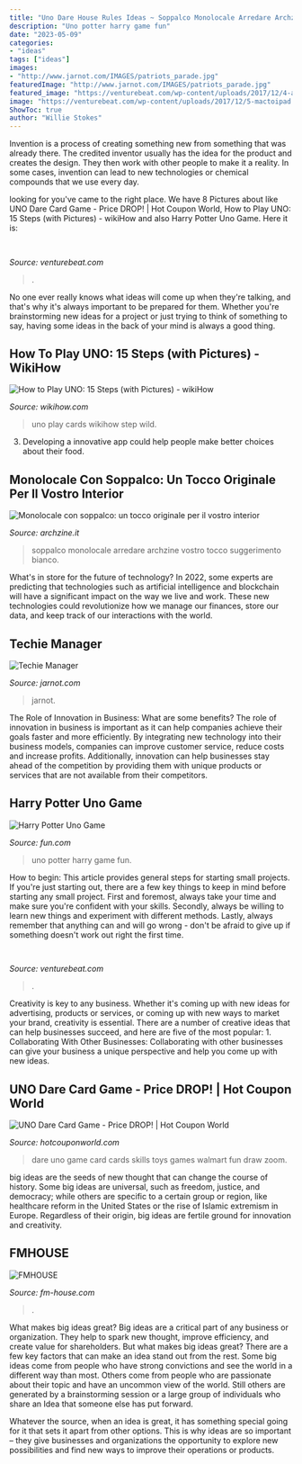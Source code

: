 ```yaml
---
title: "Uno Dare House Rules Ideas ~ Soppalco Monolocale Arredare Archzine Vostro Tocco Suggerimento Bianco"
description: "Uno potter harry game fun"
date: "2023-05-09"
categories:
- "ideas"
tags: ["ideas"]
images:
- "http://www.jarnot.com/IMAGES/patriots_parade.jpg"
featuredImage: "http://www.jarnot.com/IMAGES/patriots_parade.jpg"
featured_image: "https://venturebeat.com/wp-content/uploads/2017/12/4-appletv.jpg?w=800"
image: "https://venturebeat.com/wp-content/uploads/2017/12/5-mactoipad.jpg?w=800"
ShowToc: true
author: "Willie Stokes"
---
```



Invention is a process of creating something new from something that was already there. The credited inventor usually has the idea for the product and creates the design. They then work with other people to make it a reality. In some cases, invention can lead to new technologies or chemical compounds that we use every day.

	

		
looking for  you've came to the right place. We have 8 Pictures about  like UNO Dare Card Game - Price DROP! | Hot Coupon World, How to Play UNO: 15 Steps (with Pictures) - wikiHow and also Harry Potter Uno Game. Here it is:
		
    
## 

<img loading=lazy src="https://venturebeat.com/wp-content/uploads/2017/12/5-mactoipad.jpg?w=800" onerror="this.onerror=null;this.src='https://tse3.mm.bing.net/th?id=OIP.ayPPZPfLPvgC9UKcIu247gHaD9&amp;pid=15.1';" alt="">

_Source: venturebeat.com_

>. 

	

No one ever really knows what ideas will come up when they're talking, and that's why it's always important to be prepared for them. Whether you're brainstorming new ideas for a project or just trying to think of something to say, having some ideas in the back of your mind is always a good thing.

    
## How To Play UNO: 15 Steps (with Pictures) - WikiHow

<img loading=lazy src="https://www.wikihow.com/images/5/58/Play-UNO-Step-15-Version-2.jpg" onerror="this.onerror=null;this.src='https://tse2.mm.bing.net/th?id=OIP.wp8lLQG6B30_k_X-gYAJkgHaEK&amp;pid=15.1';" alt="How to Play UNO: 15 Steps (with Pictures) - wikiHow">

_Source: wikihow.com_

>uno play cards wikihow step wild. 

	

3. Developing a innovative app could help people make better choices about their food.

    
## Monolocale Con Soppalco: Un Tocco Originale Per Il Vostro Interior

<img loading=lazy src="https://archzine.it/wp-content/uploads/2017/03/arredare-monolocale-stile-contemporaneo-soppalco.jpg" onerror="this.onerror=null;this.src='https://tse3.mm.bing.net/th?id=OIP.hqSI-5VVgpTdtssvnlW9WgHaE8&amp;pid=15.1';" alt="Monolocale con soppalco: un tocco originale per il vostro interior">

_Source: archzine.it_

>soppalco monolocale arredare archzine vostro tocco suggerimento bianco. 

	

What's in store for the future of technology?
In 2022, some experts are predicting that technologies such as artificial intelligence and blockchain will have a significant impact on the way we live and work. These new technologies could revolutionize how we manage our finances, store our data, and keep track of our interactions with the world.

    
## Techie Manager

<img loading=lazy src="http://www.jarnot.com/IMAGES/patriots_parade.jpg" onerror="this.onerror=null;this.src='https://tse2.mm.bing.net/th?id=OIP.WQSilZUq6gYLF4eCpDGahAHaFj&amp;pid=15.1';" alt="Techie Manager">

_Source: jarnot.com_

>jarnot. 

	

The Role of Innovation in Business: What are some benefits?
The role of innovation in business is important as it can help companies achieve their goals faster and more efficiently. By integrating new technology into their business models, companies can improve customer service, reduce costs and increase profits. Additionally, innovation can help businesses stay ahead of the competition by providing them with unique products or services that are not available from their competitors.

    
## Harry Potter Uno Game

<img loading=lazy src="https://images.fun.com/products/47829/1-1/harry-potter-uno-game.jpg" onerror="this.onerror=null;this.src='https://tse3.mm.bing.net/th?id=OIP.NWMFxGgmRP350x3rqc3uVQHaKl&amp;pid=15.1';" alt="Harry Potter Uno Game">

_Source: fun.com_

>uno potter harry game fun. 

	

How to begin: This article provides general steps for starting small projects.
If you're just starting out, there are a few key things to keep in mind before starting any small project. First and foremost, always take your time and make sure you're confident with your skills. Secondly, always be willing to learn new things and experiment with different methods. Lastly, always remember that anything can and will go wrong - don't be afraid to give up if something doesn't work out right the first time.

    
## 

<img loading=lazy src="https://venturebeat.com/wp-content/uploads/2017/12/4-appletv.jpg?w=800" onerror="this.onerror=null;this.src='https://tse2.mm.bing.net/th?id=OIP.Q3mNJqcM6iwujXy1dFWR4gHaEo&amp;pid=15.1';" alt="">

_Source: venturebeat.com_

>. 

	

Creativity is key to any business. Whether it's coming up with new ideas for advertising, products or services, or coming up with new ways to market your brand, creativity is essential. There are a number of creative ideas that can help businesses succeed, and here are five of the most popular: 1. Collaborating With Other Businesses: Collaborating with other businesses can give your business a unique perspective and help you come up with new ideas.

    
## UNO Dare Card Game - Price DROP! | Hot Coupon World

<img loading=lazy src="https://images-na.ssl-images-amazon.com/images/I/514pbbIF63L.jpg" onerror="this.onerror=null;this.src='https://tse4.mm.bing.net/th?id=OIP.n_djUxr9tEZUxik-ZAo3LQHaC6&amp;pid=15.1';" alt="UNO Dare Card Game - Price DROP! | Hot Coupon World">

_Source: hotcouponworld.com_

>dare uno game card cards skills toys games walmart fun draw zoom. 

	

big ideas are the seeds of new thought that can change the course of history. Some big ideas are universal, such as freedom, justice, and democracy; while others are specific to a certain group or region, like healthcare reform in the United States or the rise of Islamic extremism in Europe. Regardless of their origin, big ideas are fertile ground for innovation and creativity.

    
## FMHOUSE

<img loading=lazy src="http://www.fm-house.com/wp-content/uploads/2015/01/agua.jpg" onerror="this.onerror=null;this.src='https://tse4.mm.bing.net/th?id=OIP.BZ78Pes0YM1540TvZzzHLAHaFj&amp;pid=15.1';" alt="FMHOUSE">

_Source: fm-house.com_

>. 

	

What makes big ideas great?
Big ideas are a critical part of any business or organization. They help to spark new thought, improve efficiency, and create value for shareholders. But what makes big ideas great? There are a few key factors that can make an idea stand out from the rest.
Some big ideas come from people who have strong convictions and see the world in a different way than most. Others come from people who are passionate about their topic and have an uncommon view of the world. Still others are generated by a brainstorming session or a large group of individuals who share an Idea that someone else has put forward.

Whatever the source, when an idea is great, it has something special going for it that sets it apart from other options. This is why ideas are so important – they give businesses and organizations the opportunity to explore new possibilities and find new ways to improve their operations or products.

